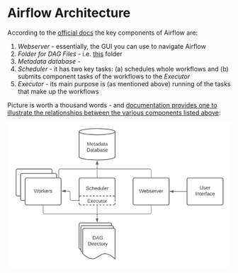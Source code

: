 # Airflow Architecture

According to the [official docs](https://airflow.apache.org/docs/apache-airflow/stable/core-concepts/overview.html) the key components of Airflow are:

1. *Webserver* - essentially, the GUI you can use to navigate Airflow
2. *Folder for DAG Files* - i.e. [this](../dags) folder
3. *Metadata database* -  
4. *Scheduler* - it has two key tasks: (a) schedules whole workflows and (b) submits component tasks 
	of the workflows to the *Executor*
5. *Executor* - its main purpose is (as mentioned above) running of the tasks that make up the workflows

Picture is worth a thousand words - and [documentation provides one to illustrate the relationships between the various components listed above](https://airflow.apache.org/docs/apache-airflow/stable/core-concepts/overview.html):

![airflow_architecture.png](./airflow_architecture.png)

